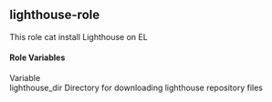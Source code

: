 ## lighthouse-role

This role cat install Lighthouse on EL

#### Role Variables
Variable	
lighthouse_dir	Directory for downloading lighthouse repository files
